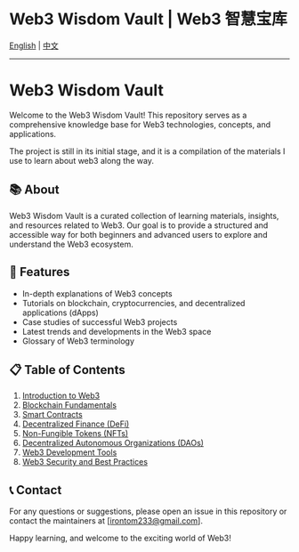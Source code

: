 # Web3 Wisdom Vault | Web3 智慧宝库

[English](#english) | [中文](#中文)

---

# Web3 Wisdom Vault

Welcome to the Web3 Wisdom Vault! This repository serves as a comprehensive knowledge base for Web3 technologies, concepts, and applications.

The project is still in its initial stage, and it is a compilation of the materials I use to learn about web3 along the way.

## 📚 About
Web3 Wisdom Vault is a curated collection of learning materials, insights, and resources related to Web3. Our goal is to provide a structured and accessible way for both beginners and advanced users to explore and understand the Web3 ecosystem.

## 🌟 Features
- In-depth explanations of Web3 concepts
- Tutorials on blockchain, cryptocurrencies, and decentralized applications (dApps)
- Case studies of successful Web3 projects
- Latest trends and developments in the Web3 space
- Glossary of Web3 terminology

## 📋 Table of Contents
1. [Introduction to Web3](#)
2. [Blockchain Fundamentals](#)
3. [Smart Contracts](#)
4. [Decentralized Finance (DeFi)](#)
5. [Non-Fungible Tokens (NFTs)](#)
6. [Decentralized Autonomous Organizations (DAOs)](#)
7. [Web3 Development Tools](#)
8. [Web3 Security and Best Practices](#)

## 📞 Contact
For any questions or suggestions, please open an issue in this repository or contact the maintainers at [irontom233@gmail.com].

Happy learning, and welcome to the exciting world of Web3!



